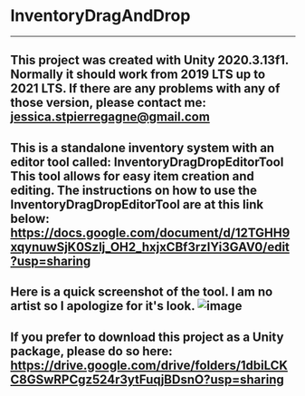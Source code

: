 # InventoryDragAndDrop
-------------------------
This project was created with Unity 2020.3.13f1. Normally it should work from 2019 LTS up to 2021 LTS. If there are any problems with any of those version, please contact me: 
jessica.stpierregagne@gmail.com
-------------------------

This is a standalone inventory system with an editor tool called: InventoryDragDropEditorTool
This tool allows for easy item creation and editing.
The instructions on how to use the InventoryDragDropEditorTool are at this link below:
https://docs.google.com/document/d/12TGHH9xqynuwSjK0Szlj_OH2_hxjxCBf3rzIYi3GAV0/edit?usp=sharing
-------------------------
Here is a quick screenshot of the tool. I am no artist so I apologize for it's look.
![image](https://user-images.githubusercontent.com/47193408/169618799-4422d90c-851c-4a92-a456-53213d9a80dc.png)
-------------------------

If you prefer to download this project as a Unity package, please do so here:
https://drive.google.com/drive/folders/1dbiLCKC8GSwRPCgz524r3ytFuqjBDsnO?usp=sharing
-------------------------



